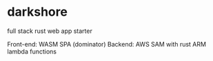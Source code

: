 # darkshore
full stack rust web app starter

Front-end: WASM SPA (dominator)
Backend: AWS SAM with rust ARM lambda functions
